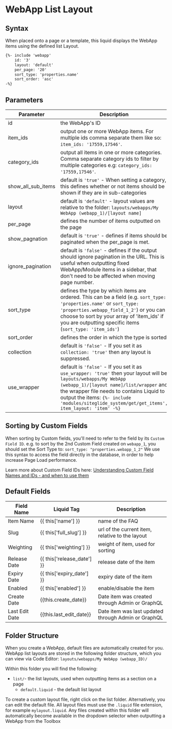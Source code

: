 # WebApp List Layout

## Syntax

When placed onto a page or a template, this liquid displays the WebApp items using the defined list Layout.

```html
{%- include 'webapp'
    id: '3'
    layout: 'default'
    per_page: '20'
    sort_type: 'properties.name'
    sort_order: 'asc' 
-%}
```

## Parameters

| **Parameter**         | **Description**                                                                                                                                                                                                                                                                                             |
| --------------------- | ----------------------------------------------------------------------------------------------------------------------------------------------------------------------------------------------------------------------------------------------------------------------------------------------------------- |
| id                    | the WebApp's ID                                                                                                                                                                                                                                                                                             |
| item\_ids             | output one or more WebApp items. For multiple ids comma separate them like so: `item_ids: '17559,17546'`.                                                                                                                                                                                                   |
| category\_ids         | output all items in one or more categories. Comma separate category ids to filter by multiple categories e.g: `category_ids: '17559,17546'`.                                                                                                                                                                |
| show\_all\_sub\_items | default is `'true'` - When setting a category, this defines whether or not items should be shown if they are in sub-categories                                                                                                                                                                              |
| layout                | default is `'default'` - layout values are relative to the folder: `layouts/webapps/My WebApp (webapp_1)/[layout name]`                                                                                                                                                                                     |
| per\_page             | defines the number of items outputted on the page                                                                                                                                                                                                                                                           |
| show\_pagnation       | default is `'true'` - defines if items should be paginated when the per\_page is met.                                                                                                                                                                                                                       |
| ignore\_pagination    | default is `'false'` - defines if the output should ignore pagination in the URL. This is useful when outputting fixed WebApp/Module items in a sidebar, that don't need to be affected when moving page number.                                                                                            |
| sort\_type            | defines the type by which items are ordered. This can be a field (e.g. `sort_type: 'properties.name'` or `sort_type: 'properties.webapp_field_1_2'`) or you can choose to sort by your array of 'item\_ids' if you are outputting specific items (`sort_type: 'item_ids'`)                                  |
| sort\_order           | defines the order in which the type is sorted                                                                                                                                                                                                                                                               |
| collection            | default is `'false'` - If you set it as `collection: 'true'` then any layout is suppressed.                                                                                                                                                                                                                 |
| use\_wrapper          | default is `'false'` - If you set it as `use_wrapper: 'true'` then your layout will be `layouts/webapps/My WebApp (webapp_1)/[layout name]/list/wrapper` and the wrapper file needs to contains Liquid to output the items: `{%- include 'modules/siteglide_system/get/get_items', item_layout: 'item' -%}` |

## Sorting by Custom Fields

When sorting by Custom fields, you'll need to refer to the field by its `Custom Field ID`. e.g. to sort by the 2nd Custom Field created on `webapp_1`, you should set the Sort Type to: `sort_type: "properties.webapp_1_2"` We use this syntax to access the field directly in the database, in order to help increase Page Load performance.

Learn more about Custom Field IDs here: [Understanding Custom Field Names and IDs - and when to use them](../../developer-tools/configuration/custom_fields.md)

## Default Fields

| **Field Name** | **Liquid Tag**                 | **Description**                                     |
| -------------- | ------------------------------ | --------------------------------------------------- |
| Item Name      | \{{ this\['name'] \}}          | name of the FAQ                                     |
| Slug           | \{{ this\['full\_slug'] \}}    | url of the current item, relative to the layout     |
| Weighting      | \{{ this\['weighting'] \}}     | weight of item, used for sorting                    |
| Release Date   | \{{ this\['release\_date'] \}} | release date of the item                            |
| Expiry Date    | \{{ this\['expiry\_date'] \}}  | expiry date of the item                             |
| Enabled        | \{{ this\['enabled'] \}}       | enable/disable the item                             |
| Create Date    | \{{this.create\_date\}}        | Date item was created through Admin or GraphQL      |
| Last Edit Date | \{{this.last\_edit\_date\}}    | Date item was last updated through Admin or GraphQL |

## Folder Structure

When you create a WebApp, default files are automatically created for you. WebApp list layouts are stored in the following folder structure, which you can view via Code Editor: `layouts/webapps/My WebApp (webapp_ID)/`

Within this folder you will find the following:

* `list/`- the list layouts, used when outputting items as a section on a page
  * `default.liquid` - the default list layout

To create a custom layout file, right click on the list folder. Alternatively, you can edit the default file. All layout files must use the `.liquid` file extension, for example `mylayout.liquid`. Any files created within this folder will automatically become available in the dropdown selector when outputting a WebApp from the Toolbox
